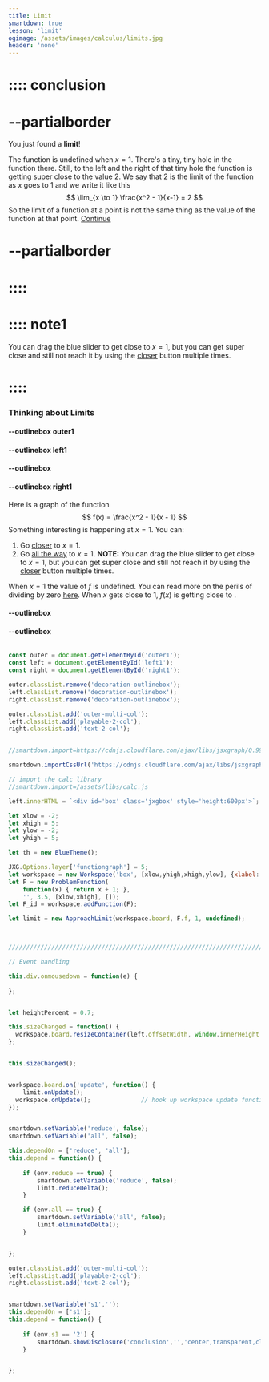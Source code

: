 ```yaml
---
title: Limit
smartdown: true
lesson: 'limit'
ogimage: /assets/images/calculus/limits.jpg
header: 'none'
---
```


# :::: conclusion
# --partialborder 
You just found a **limit**! 

The function is undefined when $x=1$.  There's a tiny, tiny hole in the function there.  Still, to the left and the right of that tiny hole the function is getting super close to the value $2$.  We say that $2$ is the limit of the function as $x$ goes to $1$ and we write it like this
$$
\lim_{x \to 1} \frac{x^2 - 1}{x-1} = 2
$$
So the limit of a function at a point is not the same thing as the value of the function at that point. 
[Continue](/pages/limit3)
# --partialborder
# ::::

# :::: note1 
You can drag the blue slider to get close to $x=1$, but you can get super close and still not reach it by using the [closer](:=reduce=true) button multiple times.
# ::::
### Thinking about Limits

#### --outlinebox outer1

#### --outlinebox left1


#### --outlinebox


#### --outlinebox right1
Here is a graph of the function
$$ 
f(x) = \frac{x^2 - 1}{x - 1}
$$
Something interesting is happening at $x=1$.  You can:
1. Go [closer](:=reduce=true) to $x=1$.  
2. Go [all the way](:=all=true) to $x=1$.
**NOTE:** You can drag the blue slider to get close to $x=1$, but you can get super close and still not reach it by using the [closer](:=reduce=true) button multiple times.

When $x=1$ the value of $f$ is undefined.  You can read more on the perils of dividing by zero [here](/pages/divideByZero#-blank).
When $x$ gets close to $1$, $f(x)$ is getting close to [](:?s1). 
#### --outlinebox
#### --outlinebox

 

```javascript /autoplay

const outer = document.getElementById('outer1');
const left = document.getElementById('left1');
const right = document.getElementById('right1');

outer.classList.remove('decoration-outlinebox');
left.classList.remove('decoration-outlinebox');
right.classList.remove('decoration-outlinebox');

outer.classList.add('outer-multi-col');
left.classList.add('playable-2-col');
right.classList.add('text-2-col');


//smartdown.import=https://cdnjs.cloudflare.com/ajax/libs/jsxgraph/0.99.7/jsxgraphcore.js

smartdown.importCssUrl('https://cdnjs.cloudflare.com/ajax/libs/jsxgraph/0.99.7/jsxgraph.css');

// import the calc library
//smartdown.import=/assets/libs/calc.js

left.innerHTML = `<div id='box' class='jxgbox' style='height:600px'>`;

let xlow = -2;
let xhigh = 5;
let ylow = -2;
let yhigh = 5;

let th = new BlueTheme();

JXG.Options.layer['functiongraph'] = 5;
let workspace = new Workspace('box', [xlow,yhigh,xhigh,ylow], {xlabel:'', ylabel:''});
let F = new ProblemFunction(
	function(x) { return x + 1; }, 
	'', 3.5, [xlow,xhigh], []);
let F_id = workspace.addFunction(F);

let limit = new ApproachLimit(workspace.board, F.f, 1, undefined);



/////////////////////////////////////////////////////////////////////////////////////////

// Event handling

this.div.onmousedown = function(e) { 
  
};


let heightPercent = 0.7;

this.sizeChanged = function() {
  workspace.board.resizeContainer(left.offsetWidth, window.innerHeight * heightPercent);
};


this.sizeChanged();


workspace.board.on('update', function() {
	limit.onUpdate();
  workspace.onUpdate();              // hook up workspace update functions
});


smartdown.setVariable('reduce', false);
smartdown.setVariable('all', false);

this.dependOn = ['reduce', 'all'];  
this.depend = function() {
  
	if (env.reduce == true) {
		smartdown.setVariable('reduce', false);
		limit.reduceDelta();		
	}

	if (env.all == true) {
		smartdown.setVariable('all', false);
		limit.eliminateDelta();
	}


};

outer.classList.add('outer-multi-col');
left.classList.add('playable-2-col');
right.classList.add('text-2-col');


```


```javascript /autoplay

smartdown.setVariable('s1','');
this.dependOn = ['s1'];  
this.depend = function() {
  
	if (env.s1 == '2') {
		smartdown.showDisclosure('conclusion','','center,transparent,closeable,draggable,outline,shadow');
	}


};
```

